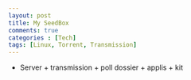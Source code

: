 ```yaml
---
layout: post
title: My SeedBox
comments: true
categories : [Tech]
tags: [Linux, Torrent, Transmission]
---
```


- Server + transmission + poll dossier + applis + kit
